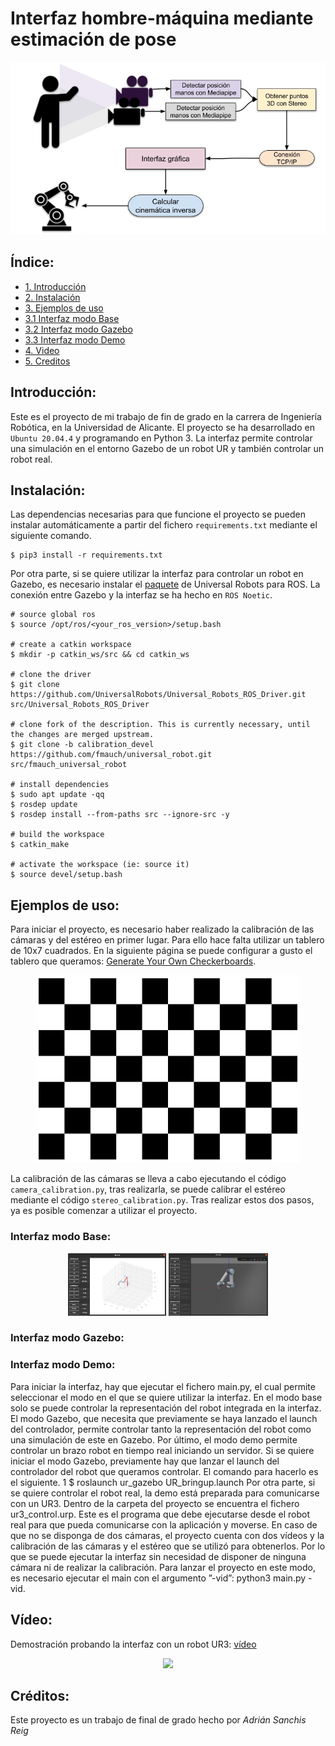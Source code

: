 # Interfaz hombre-máquina mediante estimación de pose
<p align="center">
  <img src="doc/Pipeline.jpg" alt="animated"/>
</p>

## Índice:
  
  - [1.   Introducción](#p1)
  - [2.   Instalación](#p2)  
  - [3.   Ejemplos de uso](#p3)
  - [3.1  Interfaz modo Base](#p4)
  - [3.2  Interfaz modo Gazebo](#p5)
  - [3.3  Interfaz modo Demo](#p6)
  - [4. Video](#p7)
  - [5. Creditos](#p8)  

## Introducción: <a name="p1"/>

Este es el proyecto de mi trabajo de fin de grado en la carrera de Ingeniería Robótica, en la Universidad de Alicante. El proyecto se ha desarrollado en `Ubuntu 20.04.4` y programando en Python 3. La interfaz permite controlar una simulación en el entorno Gazebo de un robot UR y también controlar un robot real.

## Instalación: <a name="p2"/>

Las dependencias necesarias para que funcione el proyecto se pueden instalar automáticamente a partir del fichero `requirements.txt` mediante el siguiente comando.

    $ pip3 install -r requirements.txt

Por otra parte, si se quiere utilizar la interfaz para controlar un robot en Gazebo, es necesario instalar el [paquete](https://github.com/UniversalRobots/Universal_Robots_ROS_Driver) de Universal Robots para ROS. La conexión entre Gazebo y la interfaz se ha hecho en `ROS Noetic`.

    # source global ros
    $ source /opt/ros/<your_ros_version>/setup.bash
    
    # create a catkin workspace
    $ mkdir -p catkin_ws/src && cd catkin_ws
    
    # clone the driver
    $ git clone https://github.com/UniversalRobots/Universal_Robots_ROS_Driver.git src/Universal_Robots_ROS_Driver
    
    # clone fork of the description. This is currently necessary, until the changes are merged upstream.
    $ git clone -b calibration_devel https://github.com/fmauch/universal_robot.git src/fmauch_universal_robot
    
    # install dependencies
    $ sudo apt update -qq
    $ rosdep update
    $ rosdep install --from-paths src --ignore-src -y
    
    # build the workspace
    $ catkin_make
    
    # activate the workspace (ie: source it)
    $ source devel/setup.bash

## Ejemplos de uso: <a name="p3"/>

Para iniciar el proyecto, es necesario haber realizado la calibración de las cámaras y del estéreo en primer lugar. Para ello hace falta utilizar un tablero de 10x7 cuadrados. En la siguiente página se puede configurar a gusto el tablero que queramos: [Generate Your Own Checkerboards](https://markhedleyjones.com/projects/calibration-checkerboard-collection).

<p align="center">
  <img height=300 src="doc/board.jpg"/>
</p>

La calibración de las cámaras se lleva a cabo ejecutando el código `camera_calibration.py`, tras realizarla, se puede calibrar el estéreo mediante el código `stereo_calibration.py`. Tras realizar estos dos pasos, ya es posible comenzar a utilizar el proyecto.

### Interfaz modo Base: <a name="p4"/>

<p align="center">
  <img height=100 src="doc/Interfaz_PyPlot.png"/>
  <img height=100 src="doc/interfaz_Swift.png"/>
</p>

### Interfaz modo Gazebo: <a name="p5"/>

### Interfaz modo Demo: <a name="p6"/>

Para iniciar la interfaz, hay que ejecutar el fichero main.py, el cual permite seleccionar el
modo en el que se quiere utilizar la interfaz. En el modo base solo se puede controlar la representación del robot integrada en la interfaz. El modo Gazebo, que necesita que previamente
se haya lanzado el launch del controlador, permite controlar tanto la representación del robot como una simulación de este en Gazebo. Por último, el modo demo permite controlar un
brazo robot en tiempo real iniciando un servidor.
Si se quiere iniciar el modo Gazebo, previamente hay que lanzar el launch del controlador
del robot que queramos controlar. El comando para hacerlo es el siguiente.
1 $ roslaunch ur_gazebo UR<modelo>_bringup.launch
Por otra parte, si se quiere controlar el robot real, la demo está preparada para comunicarse
con un UR3. Dentro de la carpeta del proyecto se encuentra el fichero ur3_control.urp. Este
es el programa que debe ejecutarse desde el robot real para que pueda comunicarse con la
aplicación y moverse.
En caso de que no se disponga de dos cámaras, el proyecto cuenta con dos vídeos y la
calibración de las cámaras y el estéreo que se utilizó para obtenerlos. Por lo que se puede
ejecutar la interfaz sin necesidad de disponer de ninguna cámara ni de realizar la calibración.
Para lanzar el proyecto en este modo, es necesario ejecutar el main con el argumento ”-vid”:
python3 main.py -vid.

## Vídeo: <a name="p7"/>

Demostración probando la interfaz con un robot UR3: [vídeo](https://www.youtube.com/watch?v=e_8cTOLwNLA)

<p align="center">
  <a href="https://www.youtube.com/watch?v=e_8cTOLwNLA">
    <img src="doc/clip.gif"/>
  </a>
</p>

## Créditos: <a name="p8"/>

Este proyecto es un trabajo de final de grado hecho por *Adrián Sanchis Reig*
